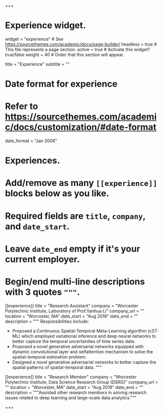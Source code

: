 +++
# Experience widget.
widget = "experience"  # See https://sourcethemes.com/academic/docs/page-builder/
headless = true  # This file represents a page section.
active = true  # Activate this widget? true/false
weight = 40  # Order that this section will appear.

title = "Experience"
subtitle = ""

# Date format for experience
#   Refer to https://sourcethemes.com/academic/docs/customization/#date-format
date_format = "Jan 2006"

# Experiences.
#   Add/remove as many `[[experience]]` blocks below as you like.
#   Required fields are `title`, `company`, and `date_start`.
#   Leave `date_end` empty if it's your current employer.
#   Begin/end multi-line descriptions with 3 quotes `"""`.
[[experience]]
  title = "Research Assistant"
  company = "Worcester Polytechnic Institute, Laboratory of Prof.Yanhua Li"
  company_url = ""
  location = "Worcester, MA"
  date_start = "Aug 2018"
  date_end = ""
  description = """
  Responsibilities include:
  
  * Proposed a Continuous Spatial-Temporal Meta-Learning algorithm (cST-ML) which employed variational inference and deep neural networks to better capture the temporal uncertainties of time series data.
  * Proposed a novel generative adversarial networks equipped with dynamic convolutional layer and selfattention mechanism to solve the spatial-temporal estimation problem.
  * Designed a novel generative adversarial networks to better capture the spatial patterns of spatial-temporal data.
  """

[[experience]]
  title = "Research Member"
  company = "Worcester Polytechnic Institute, Data Science Research Group (DSRG)"
  company_url = ""
  location = "Worcester, MA"
  date_start = "Aug 2018"
  date_end = ""
  description = """Assisted other research members in solving research issues related to deep learning and large-scale data analytics."""

+++

